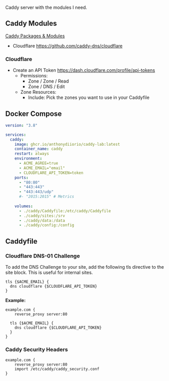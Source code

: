 Caddy server with the modules I need.

## Caddy Modules

[Caddy Packages & Modules](https://caddyserver.com/download)

- Cloudflare https://github.com/caddy-dns/cloudflare

### Cloudflare

- Create an API Token https://dash.cloudflare.com/profile/api-tokens
  - Permissions:
    - Zone / Zone / Read
    - Zone / DNS / Edit
  - Zone Resources:
    - Include: Pick the zones you want to use in your Caddyfile

## Docker Compose

```yaml
version: "3.8"

services:
  caddy:
    image: ghcr.io/anthonydiiorio/caddy-lab:latest
    container_name: caddy
    restart: always
    environment:
      - ACME_AGREE=true
      - ACME_EMAIL="email"
      - CLOUDFLARE_API_TOKEN=token
    ports:
      - "80:80"
      - "443:443"
      - "443:443/udp"
      #- "2015:2015" # Metrics
    
    volumes:
      - ./caddy/Caddyfile:/etc/caddy/Caddyfile
      - ./caddy/sites:/srv
      - ./caddy/data:/data
      - ./caddy/config:/config
```

## Caddyfile

### Cloudflare DNS-01 Challenge

To add the DNS Challenge to your site, add the following tls directive to the site block. This is useful for internal sites.

```
tls {$ACME_EMAIL} {
  dns cloudflare {$CLOUDFLARE_API_TOKEN}
}
```

**Example:**
```
example.com {
	reverse_proxy server:80
	
  tls {$ACME_EMAIL} {
    dns cloudflare {$CLOUDFLARE_API_TOKEN}
  }
}
```

### Caddy Security Headers

```
example.com {
	reverse_proxy server:80
	import /etc/caddy/caddy_security.conf
}
```